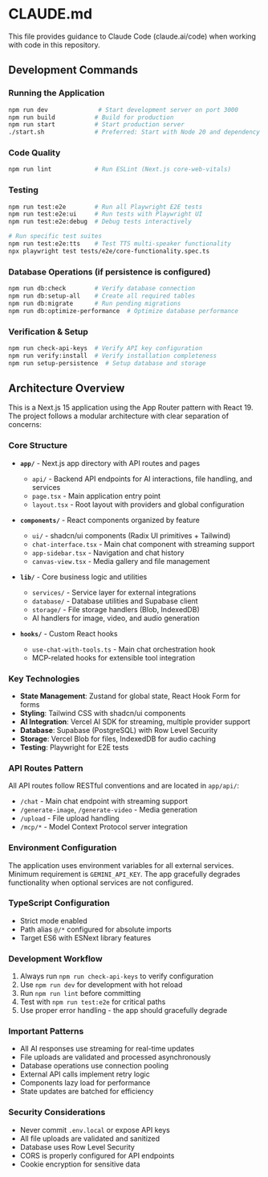 # CLAUDE.md

This file provides guidance to Claude Code (claude.ai/code) when working with code in this repository.

## Development Commands

### Running the Application
```bash
npm run dev              # Start development server on port 3000
npm run build           # Build for production
npm run start           # Start production server
./start.sh              # Preferred: Start with Node 20 and dependency check
```

### Code Quality
```bash
npm run lint            # Run ESLint (Next.js core-web-vitals)
```

### Testing
```bash
npm run test:e2e        # Run all Playwright E2E tests
npm run test:e2e:ui     # Run tests with Playwright UI
npm run test:e2e:debug  # Debug tests interactively

# Run specific test suites
npm run test:e2e:tts    # Test TTS multi-speaker functionality
npx playwright test tests/e2e/core-functionality.spec.ts
```

### Database Operations (if persistence is configured)
```bash
npm run db:check        # Verify database connection
npm run db:setup-all    # Create all required tables
npm run db:migrate      # Run pending migrations
npm run db:optimize-performance  # Optimize database performance
```

### Verification & Setup
```bash
npm run check-api-keys  # Verify API key configuration
npm run verify:install  # Verify installation completeness
npm run setup-persistence  # Setup database and storage
```

## Architecture Overview

This is a Next.js 15 application using the App Router pattern with React 19. The project follows a modular architecture with clear separation of concerns:

### Core Structure
- **`app/`** - Next.js app directory with API routes and pages
  - `api/` - Backend API endpoints for AI interactions, file handling, and services
  - `page.tsx` - Main application entry point
  - `layout.tsx` - Root layout with providers and global configuration

- **`components/`** - React components organized by feature
  - `ui/` - shadcn/ui components (Radix UI primitives + Tailwind)
  - `chat-interface.tsx` - Main chat component with streaming support
  - `app-sidebar.tsx` - Navigation and chat history
  - `canvas-view.tsx` - Media gallery and file management

- **`lib/`** - Core business logic and utilities
  - `services/` - Service layer for external integrations
  - `database/` - Database utilities and Supabase client
  - `storage/` - File storage handlers (Blob, IndexedDB)
  - AI handlers for image, video, and audio generation

- **`hooks/`** - Custom React hooks
  - `use-chat-with-tools.ts` - Main chat orchestration hook
  - MCP-related hooks for extensible tool integration

### Key Technologies
- **State Management**: Zustand for global state, React Hook Form for forms
- **Styling**: Tailwind CSS with shadcn/ui components
- **AI Integration**: Vercel AI SDK for streaming, multiple provider support
- **Database**: Supabase (PostgreSQL) with Row Level Security
- **Storage**: Vercel Blob for files, IndexedDB for audio caching
- **Testing**: Playwright for E2E tests

### API Routes Pattern
All API routes follow RESTful conventions and are located in `app/api/`:
- `/chat` - Main chat endpoint with streaming support
- `/generate-image`, `/generate-video` - Media generation
- `/upload` - File upload handling
- `/mcp/*` - Model Context Protocol server integration

### Environment Configuration
The application uses environment variables for all external services. Minimum requirement is `GEMINI_API_KEY`. The app gracefully degrades functionality when optional services are not configured.

### TypeScript Configuration
- Strict mode enabled
- Path alias `@/*` configured for absolute imports
- Target ES6 with ESNext library features

### Development Workflow
1. Always run `npm run check-api-keys` to verify configuration
2. Use `npm run dev` for development with hot reload
3. Run `npm run lint` before committing
4. Test with `npm run test:e2e` for critical paths
5. Use proper error handling - the app should gracefully degrade

### Important Patterns
- All AI responses use streaming for real-time updates
- File uploads are validated and processed asynchronously
- Database operations use connection pooling
- External API calls implement retry logic
- Components lazy load for performance
- State updates are batched for efficiency

### Security Considerations
- Never commit `.env.local` or expose API keys
- All file uploads are validated and sanitized
- Database uses Row Level Security
- CORS is properly configured for API endpoints
- Cookie encryption for sensitive data